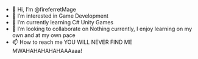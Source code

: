 - 👋 Hi, I’m @fireferretMage
- 👀 I’m interested in Game Development
- 🌱 I’m currently learning C# Unity Games
- 💞️ I’m looking to collaborate on Nothing currently, I enjoy learning on my own and at my own pace
- 📫 How to reach me YOU WILL NEVER FIND ME MWAHAHAHAHAHAAAaaa!

<!---
fireferretMage/fireferretMage is a ✨ special ✨ repository because its `README.md` (this file) appears on your GitHub profile.
You can click the Preview link to take a look at your changes.
--->
